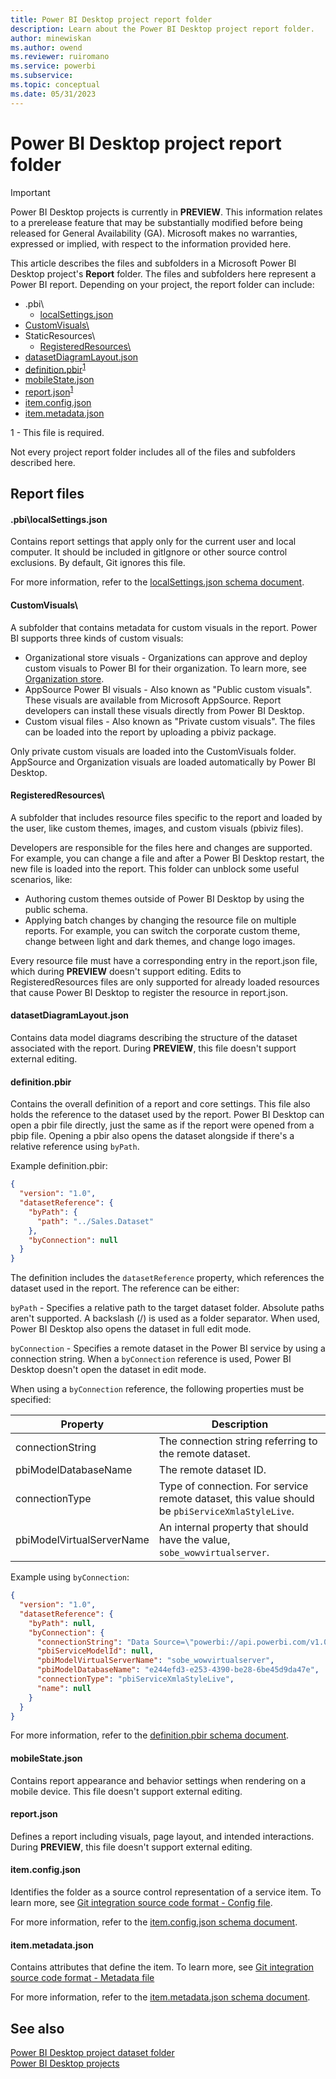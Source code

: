 ```yaml
---
title: Power BI Desktop project report folder
description: Learn about the Power BI Desktop project report folder.
author: minewiskan
ms.author: owend
ms.reviewer: ruiromano
ms.service: powerbi
ms.subservice:
ms.topic: conceptual
ms.date: 05/31/2023
---
```


# Power BI Desktop project report folder

> [!IMPORTANT]
> Power BI Desktop projects is currently in **PREVIEW**. This information relates to a prerelease feature that may be substantially modified before being released for General Availability (GA). Microsoft makes no warranties, expressed or implied, with respect to the information provided here.

This article describes the files and subfolders in a Microsoft Power BI Desktop project's **Report** folder. The files and subfolders here represent a Power BI report. Depending on your project, the report folder can include:

- .pbi\
  - [localSettings.json](#pbilocalsettingsjson)
- [CustomVisuals\\](#customvisuals)
- StaticResources\\
  - [RegisteredResources\\](#registeredresources)
- [datasetDiagramLayout.json](#datasetdiagramlayoutjson)
- [definition.pbir](#definitionpbir)<sup>[1](#required)</sup>
- [mobileState.json](#mobilestatejson)
- [report.json](#reportjson)<sup>[1](#required)</sup>
- [item.config.json](#itemconfigjson)
- [item.metadata.json](#itemmetadatajson)

<a name="required">1</a> - This file is required.

Not every project report folder includes all of the files and subfolders described here.

## Report files

#### .pbi\localSettings.json

Contains report settings that apply only for the current user and local computer. It should be included in gitIgnore or other source control exclusions. By default, Git ignores this file.

For more information, refer to the [localSettings.json schema document](https://github.com/microsoft/powerbi-desktop-samples/tree/main/item-schemas/report/localSettings.md).

#### CustomVisuals\\

A subfolder that contains metadata for custom visuals in the report. Power BI supports three kinds of custom visuals:

- Organizational store visuals - Organizations can approve and deploy custom visuals to Power BI for their organization. To learn more, see [Organization store](/power-bi/developer/visuals/power-bi-custom-visuals#organizational-store).
- AppSource Power BI visuals - Also known as "Public custom visuals". These visuals are available from Microsoft AppSource. Report developers can install these visuals directly from Power BI Desktop.
- Custom visual files - Also known as "Private custom visuals". The files can be loaded into the report by uploading a pbiviz package.

Only private custom visuals are loaded into the CustomVisuals folder. AppSource and Organization visuals are loaded automatically by Power BI Desktop.

#### RegisteredResources\\

A subfolder that includes resource files specific to the report and loaded by the user, like custom themes, images, and custom visuals (pbiviz files).

Developers are responsible for the files here and changes are supported. For example, you can change a file and after a Power BI Desktop restart, the new file is loaded into the report. This folder can unblock some useful scenarios, like:

- Authoring custom themes outside of Power BI Desktop by using the public schema.
- Applying batch changes by changing the resource file on multiple reports. For example, you can switch the corporate custom theme, change between light and dark themes, and change logo images.

Every resource file must have a corresponding entry in the report.json file, which during **PREVIEW** doesn't support editing. Edits to RegisteredResources files are only supported for already loaded resources that cause Power BI Desktop to register the resource in report.json.

#### datasetDiagramLayout.json

Contains data model diagrams describing the structure of the dataset associated with the report. During **PREVIEW**, this file doesn't support external editing.

#### definition.pbir

Contains the overall definition of a report and core settings. This file also holds the reference to the dataset used by the report. Power BI Desktop can open a pbir file directly, just the same as if the report were opened from a pbip file. Opening a pbir also opens the dataset alongside if there's a relative reference using `byPath`.

Example definition.pbir:

```json
{
  "version": "1.0",
  "datasetReference": {
    "byPath": {
      "path": "../Sales.Dataset"
    },
    "byConnection": null
  }
}

```

The definition includes the `datasetReference` property, which references the dataset used in the report. The reference can be either:

`byPath` - Specifies a relative path to the target dataset folder. Absolute paths aren't supported. A backslash (/) is used as a folder separator. When used, Power BI Desktop also opens the dataset in full edit mode.

`byConnection` - Specifies a remote dataset in the Power BI service by using a connection string. When a `byConnection` reference is used, Power BI Desktop doesn't open the dataset in edit mode.

When using a `byConnection` reference, the following properties must be specified:

|Property |Description  |
|---------|---------|
|connectionString    |   The connection string referring to the remote dataset.      |
|pbiModelDatabaseName     |   The remote dataset ID.      |
|connectionType     |   Type of connection. For service remote dataset, this value should be `pbiServiceXmlaStyleLive`.      |
|pbiModelVirtualServerName    |  An internal property that should have the value, `sobe_wowvirtualserver`.       |

Example using `byConnection`:

```json
{
  "version": "1.0",
  "datasetReference": {
    "byPath": null,
    "byConnection": {
      "connectionString": "Data Source=\"powerbi://api.powerbi.com/v1.0/myorg/Datasets\";Initial Catalog=Sales;Integrated Security=ClaimsToken",
      "pbiServiceModelId": null,
      "pbiModelVirtualServerName": "sobe_wowvirtualserver",
      "pbiModelDatabaseName": "e244efd3-e253-4390-be28-6be45d9da47e",
      "connectionType": "pbiServiceXmlaStyleLive",
      "name": null
    }
  }
}

```

For more information, refer to the [definition.pbir schema document](https://github.com/microsoft/powerbi-desktop-samples/tree/main/item-schemas/report/definition.pbir.md).

#### mobileState.json

Contains report appearance and behavior settings when rendering on a mobile device. This file doesn't support external editing.

#### report.json

Defines a report including visuals, page layout, and intended interactions. During **PREVIEW**, this file doesn't support external editing.

#### item.config.json

Identifies the folder as a source control representation of a service item. To learn more, see [Git integration source code format - Config file](/fabric/cicd/git-integration/source-code-format#config-file).

For more information, refer to the [item.config.json schema document](https://github.com/microsoft/powerbi-desktop-samples/tree/main/item-schemas/common/item.config.md).

#### item.metadata.json

Contains attributes that define the item. To learn more, see [Git integration source code format - Metadata file](/fabric/cicd/git-integration/source-code-format#metadata-file)

For more information, refer to the [item.metadata.json schema document](https://github.com/microsoft/powerbi-desktop-samples/tree/main/item-schemas/common/item.metadata.md).

## See also

[Power BI Desktop project dataset folder](projects-dataset.md)  
[Power BI Desktop projects](projects-overview.md)  
